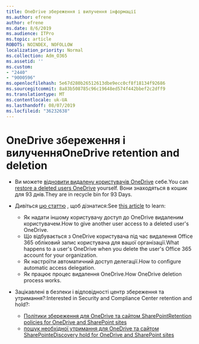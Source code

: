 ```yaml
---
title: OneDrive збереження і вилучення інформації
ms.author: efrene
author: efrene
ms.date: 8/6/2019
ms.audience: ITPro
ms.topic: article
ROBOTS: NOINDEX, NOFOLLOW
localization_priority: Normal
ms.collection: Adm_O365
ms.assetid: ''
ms.custom:
- "2440"
- "9000596"
ms.openlocfilehash: 5e67d280b26512613dbe9ecc0cf8f18134f92686
ms.sourcegitcommit: 8a83b508785c96c19648ed574f442bbef2c2dff9
ms.translationtype: MT
ms.contentlocale: uk-UA
ms.lasthandoff: 08/07/2019
ms.locfileid: "36232638"
---
```

# <a name="onedrive-retention-and-deletion"></a><span data-ttu-id="067cf-102">OneDrive збереження і вилучення</span><span class="sxs-lookup"><span data-stu-id="067cf-102">OneDrive retention and deletion</span></span>

- <span data-ttu-id="067cf-103">Ви можете [відновити видалену користувачів OneDrive](https://docs.microsoft.com/onedrive/restore-deleted-onedrive) себе.</span><span class="sxs-lookup"><span data-stu-id="067cf-103">You can [restore a deleted users OneDrive](https://docs.microsoft.com/onedrive/restore-deleted-onedrive) yourself.</span></span> <span data-ttu-id="067cf-104">Вони знаходяться в кошик для 93 днів.</span><span class="sxs-lookup"><span data-stu-id="067cf-104">They are in recycle bin for 93 Days.</span></span> 

- <span data-ttu-id="067cf-105">Дивіться [цю статтю](https://docs.microsoft.com/onedrive/restore-deleted-onedrive) , щоб дізнатися:</span><span class="sxs-lookup"><span data-stu-id="067cf-105">See [this article](https://docs.microsoft.com/onedrive/restore-deleted-onedrive) to learn:</span></span>
    - <span data-ttu-id="067cf-106">Як надати іншому користувачу доступ до OneDrive видаленим користувачем.</span><span class="sxs-lookup"><span data-stu-id="067cf-106">How to give another user access to a deleted user's OneDrive.</span></span>
    - <span data-ttu-id="067cf-107">Що відбувається з OneDrive користувача під час видалення Office 365 обліковий запис користувача для вашої організації.</span><span class="sxs-lookup"><span data-stu-id="067cf-107">What happens to a user's OneDrive when you delete the user's Office 365 account for your organization.</span></span>
    - <span data-ttu-id="067cf-108">Як настроїти автоматичний доступ делегації.</span><span class="sxs-lookup"><span data-stu-id="067cf-108">How to configure automatic access delegation.</span></span>
    - <span data-ttu-id="067cf-109">Як працює процес видалення OneDrive.</span><span class="sxs-lookup"><span data-stu-id="067cf-109">How OneDrive deletion process works.</span></span>

- <span data-ttu-id="067cf-110">Зацікавлені в безпеки і відповідності центр збереження та утримання?:</span><span class="sxs-lookup"><span data-stu-id="067cf-110">Interested in Security and Compliance Center retention and hold?:</span></span>
    - [<span data-ttu-id="067cf-111">Політики збереження для OneDrive та сайтом SharePoint</span><span class="sxs-lookup"><span data-stu-id="067cf-111">Retention policies for OneDrive and SharePoint sites</span></span>](https://docs.microsoft.com/office365/securitycompliance/retention-policies?redirectSourcePath=%252farticle%252f5e377752-700d-4870-9b6d-12bfc12d2423#content-in-onedrive-accounts-and-sharepoint-sites)
    - [<span data-ttu-id="067cf-112">пошук необхідної утримання для OneDrive та сайтом SharePoint</span><span class="sxs-lookup"><span data-stu-id="067cf-112">eDiscovery hold for OneDrive and SharePoint sites</span></span>](https://docs.microsoft.com/office365/securitycompliance/ediscovery-cases#step-4-place-content-locations-on-hold)



